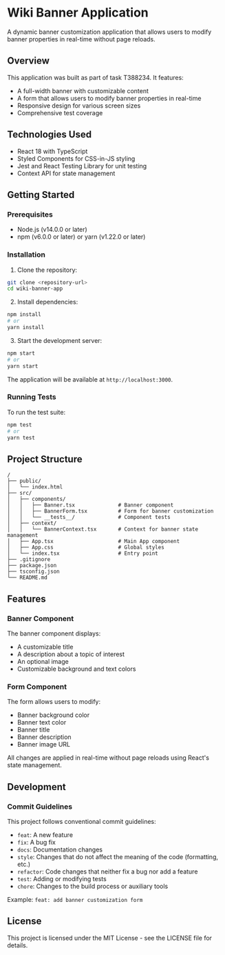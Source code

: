 # Wiki Banner Application

A dynamic banner customization application that allows users to modify banner properties in real-time without page reloads.

## Overview

This application was built as part of task T388234. It features:

- A full-width banner with customizable content
- A form that allows users to modify banner properties in real-time
- Responsive design for various screen sizes
- Comprehensive test coverage

## Technologies Used

- React 18 with TypeScript
- Styled Components for CSS-in-JS styling
- Jest and React Testing Library for unit testing
- Context API for state management

## Getting Started

### Prerequisites

- Node.js (v14.0.0 or later)
- npm (v6.0.0 or later) or yarn (v1.22.0 or later)

### Installation

1. Clone the repository:

```bash
git clone <repository-url>
cd wiki-banner-app
```

2. Install dependencies:

```bash
npm install
# or
yarn install
```

3. Start the development server:

```bash
npm start
# or
yarn start
```

The application will be available at `http://localhost:3000`.

### Running Tests

To run the test suite:

```bash
npm test
# or
yarn test
```

## Project Structure

```
/
├── public/
│   └── index.html
├── src/
│   ├── components/
│   │   ├── Banner.tsx              # Banner component
│   │   ├── BannerForm.tsx          # Form for banner customization
│   │   └── __tests__/              # Component tests
│   ├── context/
│   │   └── BannerContext.tsx       # Context for banner state management
│   ├── App.tsx                     # Main App component
│   ├── App.css                     # Global styles
│   └── index.tsx                   # Entry point
├── .gitignore
├── package.json
├── tsconfig.json
└── README.md
```

## Features

### Banner Component

The banner component displays:
- A customizable title
- A description about a topic of interest
- An optional image
- Customizable background and text colors

### Form Component

The form allows users to modify:
- Banner background color
- Banner text color
- Banner title
- Banner description
- Banner image URL

All changes are applied in real-time without page reloads using React's state management.

## Development

### Commit Guidelines

This project follows conventional commit guidelines:

- `feat`: A new feature
- `fix`: A bug fix
- `docs`: Documentation changes
- `style`: Changes that do not affect the meaning of the code (formatting, etc.)
- `refactor`: Code changes that neither fix a bug nor add a feature
- `test`: Adding or modifying tests
- `chore`: Changes to the build process or auxiliary tools

Example: `feat: add banner customization form`

## License

This project is licensed under the MIT License - see the LICENSE file for details.
